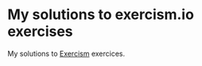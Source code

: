 # My solutions to exercism.io exercises

My solutions to [Exercism](https://exercism.io) exercices.
